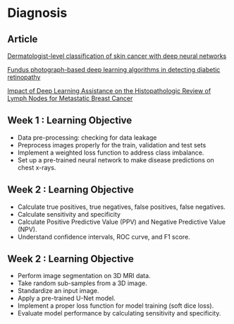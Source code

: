 # Diagnosis

## Article
[Dermatologist-level classification of skin cancer with deep neural networks](https://www.nature.com/articles/nature21056)

[Fundus photograph-based deep learning algorithms in detecting diabetic retinopathy](https://www.nature.com/articles/s41433-018-0269-y)

[Impact of Deep Learning Assistance on the Histopathologic Review of Lymph Nodes for Metastatic Breast Cancer](https://pubmed.ncbi.nlm.nih.gov/30312179/)

## Week 1 : Learning Objective
+ Data pre-processing: checking for data leakage
+ Preprocess images properly for the train, validation and test sets
+ Implement a weighted loss function to address class imbalance.
+ Set up a pre-trained neural network to make disease predictions on chest x-rays.

## Week 2 : Learning Objective
+ Calculate true positives, true negatives, false positives, false negatives.
+ Calculate sensitivity and specificity
+ Calculate Positive Predictive Value (PPV) and Negative Predictive Value (NPV).
+ Understand confidence intervals, ROC curve, and F1 score.

## Week 2 : Learning Objective
+ Perform image segmentation on 3D MRI data.
+ Take random sub-samples from a 3D image.
+ Standardize an input image.
+ Apply a pre-trained U-Net model.
+ Implement a proper loss function for model training (soft dice loss).
+ Evaluate model performance by calculating sensitivity and specificity.
